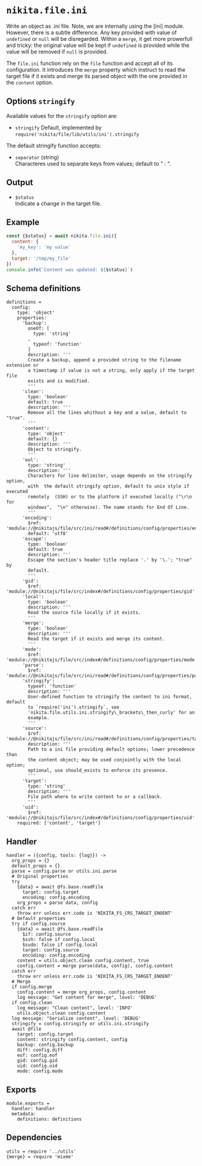 
# `nikita.file.ini`

Write an object as .ini file. Note, we are internally using the [ini] module.
However, there is a subtle difference. Any key provided with value of 
`undefined` or `null` will be disregarded. Within a `merge`, it get more
prowerfull and tricky: the original value will be kept if `undefined` is
provided while the value will be removed if `null` is provided.

The `file.ini` function rely on the `file` function and accept all of its
configuration. It introduces the `merge` property which instruct to read the
target file if it exists and merge its parsed object with the one
provided in the `content` option.

## Options `stringify`   

Available values for the `stringify` option are:

* `stringify`
  Default, implemented by `require('nikita/file/lib/utils/ini').stringify`

The default stringify function accepts:

* `separator` (string)   
  Characteres used to separate keys from values; default to " : ".

## Output

* `$status`   
  Indicate a change in the target file.

## Example

```js
const {$status} = await nikita.file.ini({
  content: {
    'my_key': 'my value'
  },
  target: '/tmp/my_file'
})
console.info(`Content was updated: ${$status}`)
```

## Schema definitions

    definitions =
      config:
        type: 'object'
        properties:
          'backup':
            oneOf: [
              type: 'string'
            ,
              typeof: 'function'
            ]
            description: '''
            Create a backup, append a provided string to the filename extension or
            a timestamp if value is not a string, only apply if the target file
            exists and is modified.
            '''
          'clean':
            type: 'boolean'
            default: true
            description: '''
            Remove all the lines whithout a key and a value, default to "true".
            '''
          'content':
            type: 'object'
            default: {}
            description: '''
            Object to stringify.
            '''
          'eol':
            type: 'string'
            description: '''
            Characters for line delimiter, usage depends on the stringify option,
            with  the default stringify option, default to unix style if executed
            remotely  (SSH) or to the platform if executed locally ("\r\n for
            windows",  "\n" otherwise). The name stands for End Of Line.
            '''
          'encoding':
            $ref: 'module://@nikitajs/file/src/ini/read#/definitions/config/properties/encoding'
            default: 'utf8'
          'escape':
            type: 'boolean'
            default: true
            description: '''
            Escape the section's header title replace '.' by '\.'; "true" by
            default.
            '''
          'gid':
            $ref: 'module://@nikitajs/file/src/index#/definitions/config/properties/gid'
          'local':
            type: 'boolean'
            description: '''
            Read the source file locally if it exists.
            '''
          'merge':
            type: 'boolean'
            description: '''
            Read the target if it exists and merge its content.
            '''
          'mode':
            $ref: 'module://@nikitajs/file/src/index#/definitions/config/properties/mode'
          'parse':
            $ref: 'module://@nikitajs/file/src/ini/read#/definitions/config/properties/parse'
          'stringify':
            typeof: 'function'
            description: '''
            User-defined function to stringify the content to ini format, default
            to `require('ini').stringify`, see
            'nikita.file.utils.ini.stringify\_brackets\_then_curly' for an
            example.
            '''
          'source':
            $ref: 'module://@nikitajs/file/src/ini/read#/definitions/config/properties/target'
            description: '''
            Path to a ini file providing default options; lower precedence than
            the content object; may be used conjointly with the local option;
            optional, use should_exists to enforce its presence.
            '''
          'target':
            type: 'string'
            description: '''
            File path where to write content to or a callback.
            '''
          'uid':
            $ref: 'module://@nikitajs/file/src/index#/definitions/config/properties/uid'
        required: ['content', 'target']

## Handler

    handler = ({config, tools: {log}}) ->
      org_props = {}
      default_props = {}
      parse = config.parse or utils.ini.parse
      # Original properties
      try
        {data} = await @fs.base.readFile
          target: config.target
          encoding: config.encoding
        org_props = parse data, config
      catch err
        throw err unless err.code is 'NIKITA_FS_CRS_TARGET_ENOENT'
      # Default properties
      try if config.source
        {data} = await @fs.base.readFile
          $if: config.source
          $ssh: false if config.local
          $sudo: false if config.local
          target: config.source
          encoding: config.encoding
        content = utils.object.clean config.content, true
        config.content = merge parse(data, config), config.content
      catch err
        throw err unless err.code is 'NIKITA_FS_CRS_TARGET_ENOENT'
      # Merge
      if config.merge
        config.content = merge org_props, config.content
        log message: "Get content for merge", level: 'DEBUG'
      if config.clean
        log message: "Clean content", level: 'INFO'
        utils.object.clean config.content
      log message: "Serialize content", level: 'DEBUG'
      stringify = config.stringify or utils.ini.stringify
      await @file
        target: config.target
        content: stringify config.content, config
        backup: config.backup
        diff: config.diff
        eof: config.eof
        gid: config.gid
        uid: config.uid
        mode: config.mode

## Exports

    module.exports =
      handler: handler
      metadata:
        definitions: definitions

## Dependencies

    utils = require '../utils'
    {merge} = require 'mixme'
